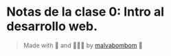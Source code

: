 # Notas de la clase 0: Intro al desarrollo web.


>  Made with 💖 and 🌮🌮🌮 by [malvabombom](https://github.com/malvabombom) 🤙
